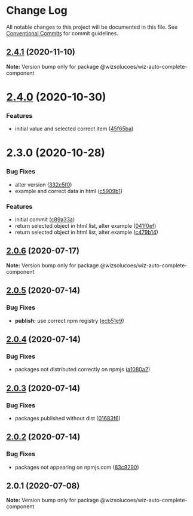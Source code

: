 # Change Log

All notable changes to this project will be documented in this file.
See [Conventional Commits](https://conventionalcommits.org) for commit guidelines.

## [2.4.1](https://github.com/wizsolucoes/syz/compare/@wizsolucoes/wiz-auto-complete-component@2.4.0...@wizsolucoes/wiz-auto-complete-component@2.4.1) (2020-11-10)

**Note:** Version bump only for package @wizsolucoes/wiz-auto-complete-component





# [2.4.0](https://github.com/wizsolucoes/syz/compare/@wizsolucoes/wiz-auto-complete-component@2.3.0...@wizsolucoes/wiz-auto-complete-component@2.4.0) (2020-10-30)


### Features

* initial value and selected correct item ([45f65ba](https://github.com/wizsolucoes/syz/commit/45f65bae353b2130b4935b06eef2f1ebc82c7680))





# 2.3.0 (2020-10-28)


### Bug Fixes

* alter version ([332c5f0](https://github.com/wizsolucoes/syz/commit/332c5f0a27f0a904585090c275d4509fada57f44))
* example and correct data in html ([c5909b1](https://github.com/wizsolucoes/syz/commit/c5909b1fcddad208f708376208966ae8fecc340d))


### Features

* initial commit ([c89a33a](https://github.com/wizsolucoes/syz/commit/c89a33a0d742dfa3bc3f131f5c9cf6ae4ed88923))
* return selected object in html list, alter example ([041f0ef](https://github.com/wizsolucoes/syz/commit/041f0ef3e4246a8c8a7d01f2994bcc6feeebfd11))
* return selected object in html list, alter example ([c479b14](https://github.com/wizsolucoes/syz/commit/c479b14689a96e9218cb24b7c572ca5eeb6dfd97))





## [2.0.6](https://github.com/wizsolucoes/wc-wiz-autocomplete/compare/@wizsolucoes/wiz-auto-complete-component@2.0.5...@wizsolucoes/wiz-auto-complete-component@2.0.6) (2020-07-17)

**Note:** Version bump only for package @wizsolucoes/wiz-auto-complete-component





## [2.0.5](https://github.com/wizsolucoes/wc-wiz-autocomplete/compare/@wizsolucoes/wiz-auto-complete-component@2.0.1...@wizsolucoes/wiz-auto-complete-component@2.0.5) (2020-07-14)


### Bug Fixes

* **publish:** use correct npm registry ([ecb51e9](https://github.com/wizsolucoes/wc-wiz-autocomplete/commit/ecb51e91ff54ea0a3a13dbb712e69e31552ea924))





## [2.0.4](https://github.com/wizsolucoes/wc-wiz-autocomplete/compare/@wizsolucoes/wiz-auto-complete-component@2.0.1...@wizsolucoes/wiz-auto-complete-component@2.0.4) (2020-07-14)


### Bug Fixes

* packages not distributed correctly on npmjs ([a1080a2](https://github.com/wizsolucoes/wc-wiz-autocomplete/commit/a1080a267e4aea2160f96d7d62911b6907d7c2ea))





## [2.0.3](https://github.com/wizsolucoes/wc-wiz-autocomplete/compare/@wizsolucoes/wiz-auto-complete-component@2.0.2...@wizsolucoes/wiz-auto-complete-component@2.0.3) (2020-07-14)


### Bug Fixes

* packages published without dist ([01683f6](https://github.com/wizsolucoes/wc-wiz-autocomplete/commit/01683f631796401524c1061cadf73269df50242b))





## [2.0.2](https://github.com/wizsolucoes/wc-wiz-autocomplete/compare/@wizsolucoes/wiz-auto-complete-component@2.0.1...@wizsolucoes/wiz-auto-complete-component@2.0.2) (2020-07-14)


### Bug Fixes

* packages not appearing on npmjs.com ([83c9290](https://github.com/wizsolucoes/wc-wiz-autocomplete/commit/83c92900f98d4dde02329c805c3a185b873d65cb))





## 2.0.1 (2020-07-08)

**Note:** Version bump only for package @wizsolucoes/wiz-auto-complete-component
